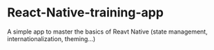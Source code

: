 # React-Native-training-app
A simple app to master the basics of Reavt Native (state management, internationalization, theming...)
